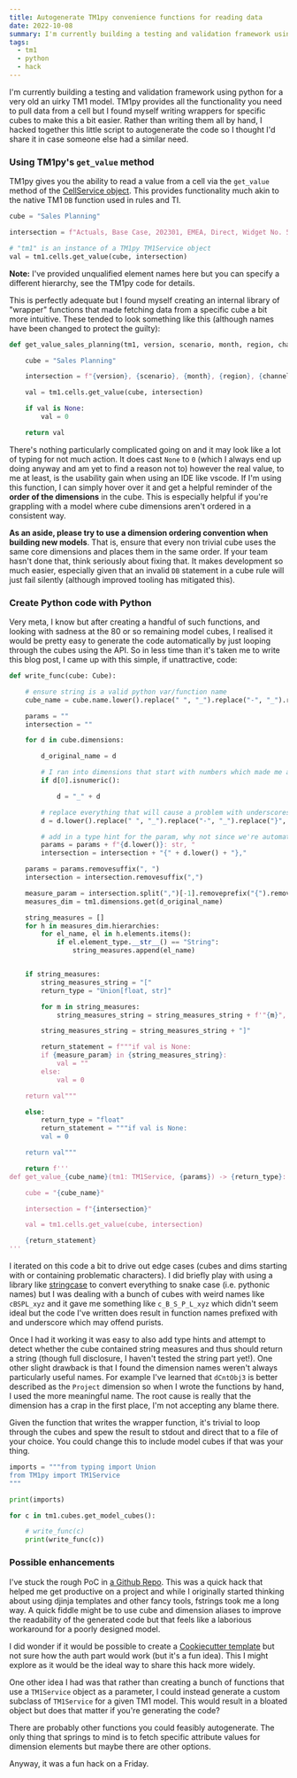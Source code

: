 ```yaml
---
title: Autogenerate TM1py convenience functions for reading data
date: 2022-10-08
summary: I'm currently building a testing and validation framework using python for a very old and quirky TM1 model. TM1py provides all the functionality you need to pull data from a cell but I found myself writing wrappers for specific cubes to make this a bit easier. Rather than writing them all by hand, I hacked together this little script to autogenerate the code so I thought I'd share it in case someone else had a similar need.
tags:
  - tm1
  - python
  - hack
---
```


I'm currently building a testing and validation framework using python for a very old an uirky TM1 model. TM1py provides all the functionality you need to pull data from a cell but I found myself writing wrappers for specific cubes to make this a bit easier. Rather than writing them all by hand, I hacked together this little script to autogenerate the code so I thought I'd share it in case someone else had a similar need.

### Using TM1py's `get_value` method

TM1py gives you the ability to read a value from a cell via the `get_value` method of the [CellService object](https://github.com/cubewise-code/tm1py/blob/master/TM1py/Services/CellService.py). This provides functionality much akin to the native TM1 `DB` function used in rules and TI.

```python
cube = "Sales Planning"

intersection = f"Actuals, Base Case, 202301, EMEA, Direct, Widget No. 5, Amount"

# "tm1" is an instance of a TM1py TM1Service object
val = tm1.cells.get_value(cube, intersection)

```

**Note:** I've provided unqualified element names here but you can specify a different hierarchy, see the TM1py code for details.

This is perfectly adequate but I found myself creating an internal library of "wrapper" functions that made fetching data from a specific cube a bit more intuitive. These tended to look something like this (although names have been changed to protect the guilty):

```python
def get_value_sales_planning(tm1, version, scenario, month, region, channel, product, measure):

    cube = "Sales Planning"

    intersection = f"{version}, {scenario}, {month}, {region}, {channel}, {product}, {measure}"

    val = tm1.cells.get_value(cube, intersection)

    if val is None:
        val = 0

    return val

```

There's nothing particularly complicated going on and it may look like a lot of typing for not much action. It does cast `None` to `0` (which I always end up doing anyway and am yet to find a reason not to) however the real value, to me at least, is the usability gain when using an IDE like vscode. If I'm using this function, I can simply hover over it and get a helpful reminder of the **order of the dimensions** in the cube. This is especially helpful if you're grappling with a model where cube dimensions aren't ordered in a consistent way.

**As an aside, please try to use a dimension ordering convention when building new models**. That is, ensure that every non trivial cube uses the same core dimensions and places them in the same order. If your team hasn't done that, think seriously about fixing that. It makes development so much easier, especially given that an invalid `DB` statement in a cube rule will just fail silently (although improved tooling has mitigated this).

### Create Python code with Python

Very meta, I know but after creating a handful of such functions, and looking with sadness at the 80 or so remaining model cubes, I realised it would be pretty easy to generate the code automatically by just looping through the cubes using the API. So in less time than it's taken me to write this blog post, I came up with this simple, if unattractive, code:

```python
def write_func(cube: Cube):

    # ensure string is a valid python var/function name
    cube_name = cube.name.lower().replace(" ", "_").replace("-", "_").replace("}", "_")

    params = ""
    intersection = ""

    for d in cube.dimensions:

        d_original_name = d

        # I ran into dimensions that start with numbers which made me a bit sad
        if d[0].isnumeric():

            d = "_" + d

        # replace everything that will cause a problem with underscores
        d = d.lower().replace(" ", "_").replace("-", "_").replace("}", "_")

        # add in a type hint for the param, why not since we're automating?
        params = params + f"{d.lower()}: str, "
        intersection = intersection + "{" + d.lower() + "},"

    params = params.removesuffix(", ")
    intersection = intersection.removesuffix(",")

    measure_param = intersection.split(",")[-1].removeprefix("{").removesuffix("}")
    measures_dim = tm1.dimensions.get(d_original_name)

    string_measures = []
    for h in measures_dim.hierarchies:
        for el_name, el in h.elements.items():
            if el.element_type.__str__() == "String":
                string_measures.append(el_name)


    if string_measures:
        string_measures_string = "["
        return_type = "Union[float, str]"

        for m in string_measures:
            string_measures_string = string_measures_string + f'"{m}", '

        string_measures_string = string_measures_string + "]"

        return_statement = f"""if val is None:
        if {measure_param} in {string_measures_string}:
            val = ""
        else:
            val = 0

    return val"""

    else:
        return_type = "float"
        return_statement = """if val is None:
        val = 0

    return val"""

    return f'''
def get_value_{cube_name}(tm1: TM1Service, {params}) -> {return_type}:

    cube = "{cube_name}"

    intersection = f"{intersection}"

    val = tm1.cells.get_value(cube, intersection)

    {return_statement}
'''
```

I iterated on this code a bit to drive out edge cases (cubes and dims starting with or containing problematic characters). I did briefly play with using a library like [stringcase](https://github.com/okunishinishi/python-stringcase) to convert everything to snake case (i.e. pythonic names) but I was dealing with a bunch of cubes with weird names like `cBSPL_xyz` and it gave me something like `c_B_S_P_L_xyz` which didn't seem ideal but the code I've written does result in function names prefixed with and underscore which may offend purists.

Once I had it working it was easy to also add type hints and attempt to detect whether the cube contained string measures and thus should return a string (though full disclosure, I haven't tested the string part yet!). One other slight drawback is that I found the dimension names weren't always particularly useful names. For example I've learned that `dCntObj3` is better described as the `Project` dimension so when I wrote the functions by hand, I used the more meaningful name. The root cause is really that the dimension has a crap in the first place, I'm not accepting any blame there.

Given the function that writes the wrapper function, it's trivial to loop through the cubes and spew the result to stdout and direct that to a file of your choice. You could change this to include model cubes if that was your thing.

```python
imports = """from typing import Union
from TM1py import TM1Service
"""

print(imports)

for c in tm1.cubes.get_model_cubes():

    # write_func(c)
    print(write_func(c))
```

### Possible enhancements

I've stuck the rough PoC in [a Github Repo](https://github.com/scrambldchannel/tm1py_wrapper_gen). This was a quick hack that helped me get productive on a project and while I originally started thinking about using djinja templates and other fancy tools, fstrings took me a long way. A quick fiddle might be to use cube and dimension aliases to improve the readability of the generated code but that feels like a laborious workaround for a poorly designed model.

I did wonder if it would be possible to create a [Cookiecutter template](https://github.com/cookiecutter/cookiecutter) but not sure how the auth part would work (but it's a fun idea). This I might explore as it would be the ideal way to share this hack more widely.

One other idea I had was that rather than creating a bunch of functions that use a `TM1Service` object as a parameter, I could instead generate a custom subclass of `TM1Service` for a given TM1 model. This would result in a bloated object but does that matter if you're generating the code?

There are probably other functions you could feasibly autogenerate. The only thing that springs to mind is to fetch specific attribute values for dimension elements but maybe there are other options.

Anyway, it was a fun hack on a Friday.
